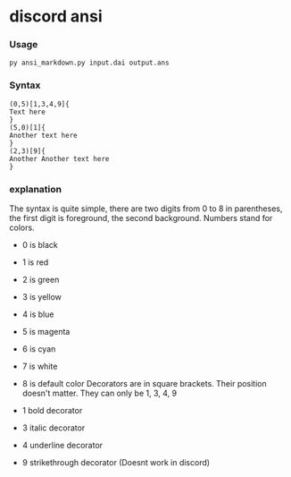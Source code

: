 # discord ansi 

### Usage
```
py ansi_markdown.py input.dai output.ans 
```

### Syntax
```
(0,5)[1,3,4,9]{
Text here
}
(5,0)[1]{
Another text here
}
(2,3)[9]{
Another Another text here
}
```

### explanation
The syntax is quite simple, there are two digits from 0 to 8 in parentheses, the first digit is foreground, the second background. Numbers stand for colors.

- 0 is black
- 1 is red
- 2 is green
- 3 is yellow
- 4 is blue
- 5 is magenta
- 6 is cyan
- 7 is white
- 8 is default color
Decorators are in square brackets. Their position doesn't matter. They can only be 1, 3, 4, 9

- 1 bold decorator
- 3 italic decorator
- 4 underline decorator
- 9 strikethrough decorator (Doesnt work in discord)
